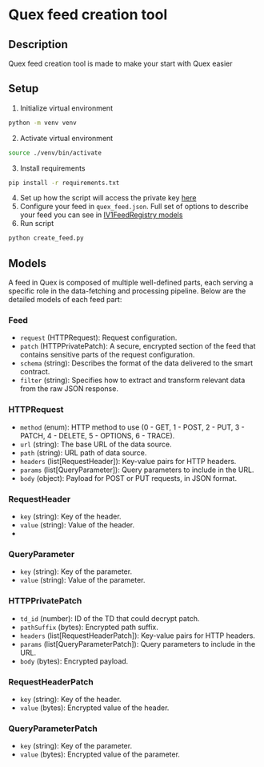 # Quex feed creation tool

## Description
Quex feed creation tool is made to make your start with Quex easier


## Setup

1. Initialize virtual environment
```bash
python -m venv venv
```
2. Activate virtual environment
```bash
source ./venv/bin/activate
```
3. Install requirements
```bash
pip install -r requirements.txt
```
4. Set up how the script will access the private key [here](create_feed.py#L62)
5. Configure your feed in `quex_feed.json`. Full set of options to describe your feed you can see in [IV1FeedRegistry models](../../interfaces/IV1FeedRegistry.sol)
6. Run script
```bash
python create_feed.py
```

## Models
A feed in Quex is composed of multiple well-defined parts, each serving a specific role in the data-fetching and processing pipeline.
Below are the detailed models of each feed part:

### Feed
+ `request` (HTTPRequest): Request configuration.
+ `patch` (HTTPPrivatePatch): A secure, encrypted section of the feed that contains sensitive parts of the request configuration.
+ `schema` (string): Describes the format of the data delivered to the smart contract.
+ `filter` (string): Specifies how to extract and transform relevant data from the raw JSON response.

### HTTPRequest
+ `method` (enum): HTTP method to use (0 - GET, 1 - POST, 2 - PUT, 3 - PATCH, 4 - DELETE, 5 - OPTIONS, 6 - TRACE).
+ `url` (string): The base URL of the data source.
+ `path` (string): URL path of data source.
+ `headers` (list\[RequestHeader\]): Key-value pairs for HTTP headers.
+ `params` (list\[QueryParameter\]): Query parameters to include in the URL.
+ `body` (object): Payload for POST or PUT requests, in JSON format.

### RequestHeader
+ `key` (string): Key of the header.
+ `value` (string): Value of the header.
+ 
### QueryParameter
+ `key` (string): Key of the parameter.
+ `value` (string): Value of the parameter.

### HTTPPrivatePatch
+ `td_id` (number): ID of the TD that could decrypt patch.
+ `pathSuffix` (bytes): Encrypted path suffix.
+ `headers` (list\[RequestHeaderPatch\]): Key-value pairs for HTTP headers.
+ `params` (list\[QueryParameterPatch\]): Query parameters to include in the URL.
+ `body` (bytes): Encrypted payload.

### RequestHeaderPatch
+ `key` (string): Key of the header.
+ `value` (bytes): Encrypted value of the header.
 
### QueryParameterPatch
+ `key` (string): Key of the parameter.
+ `value` (bytes): Encrypted value of the parameter.

